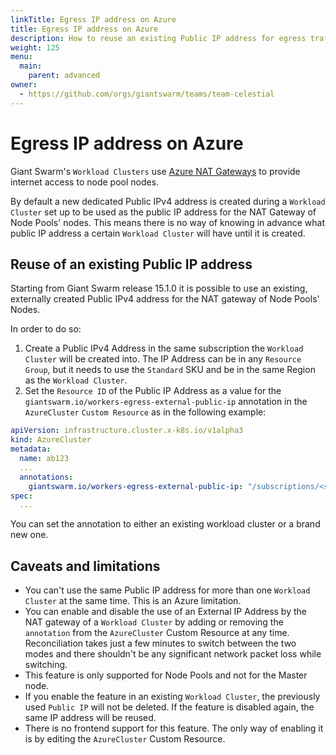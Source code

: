 ```yaml
---
linkTitle: Egress IP address on Azure
title: Egress IP address on Azure
description: How to reuse an existing Public IP address for egress traffic of worker nodes on Azure.
weight: 125
menu:
  main:
    parent: advanced
owner:
  - https://github.com/orgs/giantswarm/teams/team-celestial
---
```


# Egress IP address on Azure

Giant Swarm's `Workload Clusters` use [Azure NAT Gateways](https://docs.microsoft.com/en-us/azure/virtual-network/nat-gateway/nat-overview?ocid=AID754288&wt.mc_id=azfr-c9-scottha,CFID0658) to provide internet access to node pool nodes.

By default a new dedicated Public IPv4 address is created during a `Workload Cluster` set up to be used as the public
IP address for the NAT Gateway of Node Pools' nodes.
This means there is no way of knowing in advance what public IP address a certain `Workload Cluster` will have
until it is created.

## Reuse of an existing Public IP address

Starting from Giant Swarm release 15.1.0 it is possible to use an existing, externally created Public IPv4 address for
the NAT gateway of Node Pools' Nodes.

In order to do so:

1. Create a Public IPv4 Address in the same subscription the `Workload Cluster` will be created into. The IP Address can
be in any `Resource Group`, but it needs to use the `Standard` SKU and be in the same Region as the `Workload Cluster`.
2. Set the `Resource ID` of the Public IP Address as a value for the `giantswarm.io/workers-egress-external-public-ip`
annotation in the `AzureCluster` `Custom Resource` as in the following example:
   
```yaml
apiVersion: infrastructure.cluster.x-k8s.io/v1alpha3
kind: AzureCluster
metadata:
  name: ab123
  ...
  annotations:
    giantswarm.io/workers-egress-external-public-ip: "/subscriptions/<subscription ID>/resourceGroups/<resource group>/providers/Microsoft.Network/publicIPAddresses/<public ip name>"
spec:
  ...
```

You can set the annotation to either an existing workload cluster or a brand new one.

## Caveats and limitations

- You can't use the same Public IP address for more than one `Workload Cluster` at the same time. This is an Azure limitation. 
- You can enable and disable the use of an External IP Address by the NAT gateway of a `Workload Cluster` by adding or
  removing the `annotation` from the `AzureCluster` Custom Resource at any time. Reconciliation takes just a few minutes to switch
  between the two modes and there shouldn't be any significant network packet loss while switching.
- This feature is only supported for Node Pools and not for the Master node.
- If you enable the feature in an existing `Workload Cluster`, the previously used `Public IP` will not be deleted. If the
  feature is disabled again, the same IP address will be reused. 
- There is no frontend support for this feature. The only way of enabling it is by editing the `AzureCluster` Custom Resource.

